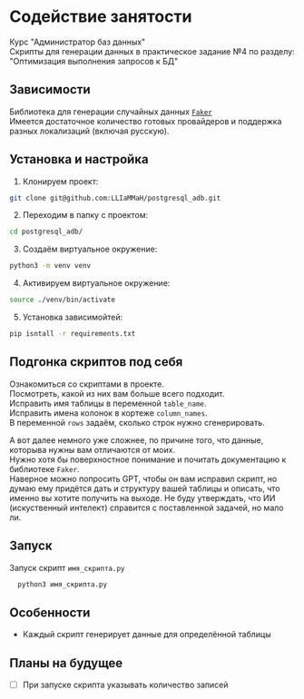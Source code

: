 # Содействие занятости

Курс "Администратор баз данных"  
Скрипты для генерации данных в практическое задание №4 по разделу: "Оптимизация выполнения запросов к БД"  




## Зависимости

Библиотека для генерации случайных данных [`Faker`](https://faker.readthedocs.io)  
Имеется достаточное количество готовых провайдеров и поддержка разных локализаций (включая русскую).  



## Установка и настройка
1) Клонируем проект:
```bash
git clone git@github.com:LLIaMMaH/postgresql_adb.git
```
2) Переходим в папку с проектом:
```bash
cd postgresql_adb/
```
3) Создаём виртуальное окружение:
```bash
python3 -m venv venv
```
4) Активируем виртуальное окружение:
```bash
source ./venv/bin/activate
```
5) Установка зависимойтей:
```bash
pip isntall -r requirements.txt
```

## Подгонка скриптов под себя
Ознакомиться со скриптами в проекте.  
Посмотреть, какой из них вам больше всего подходит.  
Исправить имя таблицы в переменной `table_name`.  
Исправить имена колонок в кортеже `column_names`.  
В переменной `rows` задаём, сколько строк нужно сгенерировать.  

А вот далее немного уже сложнее, по причине того, что данные, которыва нужны вам отличаются от моих.  
Нужно хотя бы поверхностное понимание и почитать документацию к библиотеке `Faker`.  
Наверное можно попросить GPT, чтобы он вам исправил скрипт, но думаю ему придётся дать и структуру вашей таблицы и описать, что именно вы хотите получить на выходе. Не буду утверждать, что ИИ (искуственный интелект) справится с поставленной задачей, но мало ли.  


## Запуск

Запуск скрипт `имя_скрипта.py`

```bash
  python3 имя_скрипта.py
```


## Особенности

- Каждый скрипт генерирует данные для определённой таблицы


## Планы на будущее

- [ ] При запуске скрипта указывать количество записей

